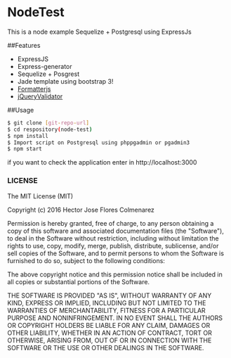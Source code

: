 # NodeTest
This is a node example Sequelize + Postgresql using ExpressJs

##Features
* ExpressJS
* Express-generator
* Sequelize + Posgrest
* Jade template using bootstrap 3!
* [Formatterjs](http://firstopinion.github.io/formatter.js/)
* [jQueryValidator](https://jqueryvalidation.org/)

##Usage
```sh
$ git clone [git-repo-url]
$ cd respository(node-test)
$ npm install
$ Import script on Postgresql using phppgadmin or pgadmin3
$ npm start
```
if you want to check the application enter in http://localhost:3000

### LICENSE
The MIT License (MIT)

Copyright (c) 2016 Hector Jose Flores Colmenarez

Permission is hereby granted, free of charge, to any person obtaining a copy
of this software and associated documentation files (the "Software"), to deal
in the Software without restriction, including without limitation the rights
to use, copy, modify, merge, publish, distribute, sublicense, and/or sell
copies of the Software, and to permit persons to whom the Software is
furnished to do so, subject to the following conditions:

The above copyright notice and this permission notice shall be included in
all copies or substantial portions of the Software.

THE SOFTWARE IS PROVIDED "AS IS", WITHOUT WARRANTY OF ANY KIND, EXPRESS OR
IMPLIED, INCLUDING BUT NOT LIMITED TO THE WARRANTIES OF MERCHANTABILITY,
FITNESS FOR A PARTICULAR PURPOSE AND NONINFRINGEMENT. IN NO EVENT SHALL THE
AUTHORS OR COPYRIGHT HOLDERS BE LIABLE FOR ANY CLAIM, DAMAGES OR OTHER
LIABILITY, WHETHER IN AN ACTION OF CONTRACT, TORT OR OTHERWISE, ARISING FROM,
OUT OF OR IN CONNECTION WITH THE SOFTWARE OR THE USE OR OTHER DEALINGS IN
THE SOFTWARE.